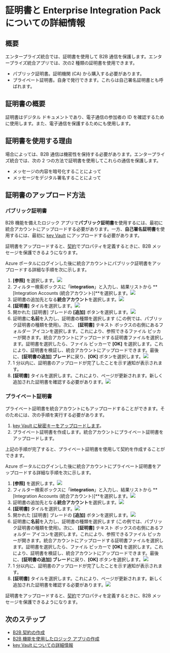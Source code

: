 <properties 
	pageTitle="Enterprise Integration Pack での証明書の使用 |Microsoft Azure App Service" 
	description="Enterprise Integration Pack と Logic Apps を使用して証明書を使用する方法について説明します" 
	services="app-service\logic" 
	documentationCenter=".net,nodejs,java"
	authors="msftman" 
	manager="erikre" 
	editor="cgronlun"/>

<tags 
	ms.service="logic-apps" 
	ms.workload="integration" 
	ms.tgt_pltfrm="na" 
	ms.devlang="na" 
	ms.topic="article" 
	ms.date="06/29/2016" 
	ms.author="deonhe"/>

# 証明書と Enterprise Integration Pack についての詳細情報

## 概要
エンタープライズ統合では、証明書を使用して B2B 通信を保護します。エンタープライズ統合アプリでは、次の2 種類の証明書を使用できます。
- パブリック証明書。証明機関 (CA) から購入する必要があります。
- プライベート証明書。自身で発行できます。これらは自己署名証明書とも呼ばれます。

## 証明書の概要
証明書はデジタル ドキュメントであり、電子通信の参加者の ID を確認するために使用します。また、電子通信を保護するためにも使用します。

## 証明書を使用する理由
場合によっては、B2B 通信は機密性を保持する必要があります。エンタープライズ統合では、次の 2 つの方法で証明書を使用してこれらの通信を保護します。
- メッセージの内容を暗号化することによって
- メッセージをデジタル署名することによって

## 証明書のアップロード方法

### パブリック証明書
B2B 機能を備えたロジック アプリで**パブリック証明書**を使用するには、最初に統合アカウントにアップロードする必要があります。一方、**自己署名証明書**を使用するには、最初に [key Vault](../key-vault/key-vault-get-started.md "Key Vault についての詳細情報") にアップロードする必要があります。

証明書をアップロードすると、[契約](./app-service-logic-enterprise-integration-agreements.md)でプロパティを定義するときに、B2B メッセージを保護できるようになります。

Azure ポータルにログインした後に統合アカウントにパブリック証明書をアップロードする詳細な手順を次に示します。
1. **[参照]** を選択します。![](./media/app-service-logic-enterprise-integration-overview/overview-1.png)
2. フィルター検索ボックスに「**integration**」と入力し、結果リストから **[Integration Accounts (統合アカウント)]**を選択します。![](./media/app-service-logic-enterprise-integration-overview/overview-2.png)
3. 証明書の追加先となる**統合アカウント**を選択します。![](./media/app-service-logic-enterprise-integration-overview/overview-3.png)
4.  **[証明書]** タイルを選択します。![](./media/app-service-logic-enterprise-integration-certificates/certificate-1.png)
5. 開かれた [証明書] ブレードの **[追加]** ボタンを選択します。![](./media/app-service-logic-enterprise-integration-certificates/certificate-2.png)
6. 証明書に**名前**を入力し、証明書の種類を選択します (この例では、パブリック証明書の種類を使用)。次に、 **[証明書]** テキスト ボックスの右側にあるフォルダー アイコンを選択します。これにより、参照できるファイル ピッカーが開きます。統合アカウントにアップロードする証明書ファイルを選択します。証明書を選択したら、ファイル ピッカーで **[OK]** を選択します。これにより、証明書を検証し、統合アカウントにアップロードできます。最後に、**[証明書の追加] ブレード**に戻り、**[OK]** ボタンを選択します。![](./media/app-service-logic-enterprise-integration-certificates/certificate-3.png)
7. 1 分以内に、証明書のアップロードが完了したことを示す通知が表示されます。
8. **[証明書]** タイルを選択します。これにより、ページが更新されます。新しく追加された証明書を確認する必要があります。![](./media/app-service-logic-enterprise-integration-certificates/certificate-4.png)

### プライベート証明書
プライベート証明書を統合アカウントにもアップロードすることができます。そのためには、次の手順を実行する必要があります。
1. [key Vault に秘密キーをアップロードします](../key-vault/key-vault-get-started.md "Key Vault についての詳細情報")。
2. プライベート証明書を作成します。統合アカウントにプライベート証明書をアップロードします。

上記の手順が完了すると、プライベート証明書を使用して契約を作成することができます。

Azure ポータルにログインした後に統合アカウントにプライベート証明書をアップロードする詳細な手順を次に示します。
1. **[参照]** を選択します。![](./media/app-service-logic-enterprise-integration-overview/overview-1.png)
2. フィルター検索ボックスに「**integration**」と入力し、結果リストから **[Integration Accounts (統合アカウント)]**を選択します。![](./media/app-service-logic-enterprise-integration-overview/overview-2.png)
3. 証明書の追加先となる**統合アカウント**を選択します。![](./media/app-service-logic-enterprise-integration-overview/overview-3.png)
4.  **[証明書]** タイルを選択します。![](./media/app-service-logic-enterprise-integration-certificates/certificate-1.png)
5. 開かれた [証明書] ブレードの **[追加]** ボタンを選択します。![](./media/app-service-logic-enterprise-integration-certificates/certificate-2.png)
6. 証明書に**名前**を入力し、証明書の種類を選択します (この例では、パブリック証明書の種類を使用)。次に、 **[証明書]** テキスト ボックスの右側にあるフォルダー アイコンを選択します。これにより、参照できるファイル ピッカーが開きます。統合アカウントにアップロードする証明書ファイルを選択します。証明書を選択したら、ファイル ピッカーで **[OK]** を選択します。これにより、証明書を検証し、統合アカウントにアップロードできます。最後に、**[証明書の追加] ブレード**に戻り、**[OK]** ボタンを選択します。![](./media/app-service-logic-enterprise-integration-certificates/privatecertificate-1.png)
7. 1 分以内に、証明書のアップロードが完了したことを示す通知が表示されます。
8. **[証明書]** タイルを選択します。これにより、ページが更新されます。新しく追加された証明書を確認する必要があります。![](./media/app-service-logic-enterprise-integration-certificates/privatecertificate-2.png)

証明書をアップロードすると、[契約](./app-service-logic-enterprise-integration-agreements.md)でプロパティを定義するときに、B2B メッセージを保護できるようになります。


## 次のステップ
- [B2B 契約の作成](./app-service-logic-enterprise-integration-agreements.md)
- [B2B 機能を使用したロジック アプリの作成](./app-service-logic-enterprise-integration-b2b.md)
- [key Vault についての詳細情報](../key-vault/key-vault-get-started.md "Key Vault についての詳細情報")

<!---HONumber=AcomDC_0727_2016-->